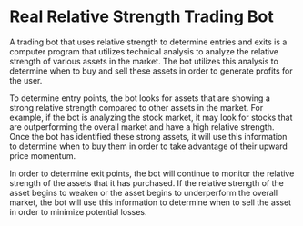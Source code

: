 # Real Relative Strength Trading Bot


A trading bot that uses relative strength to determine entries and exits is a computer program that utilizes technical analysis to analyze the relative strength of various assets in the market. The bot utilizes this analysis to determine when to buy and sell these assets in order to generate profits for the user.

To determine entry points, the bot looks for assets that are showing a strong relative strength compared to other assets in the market. For example, if the bot is analyzing the stock market, it may look for stocks that are outperforming the overall market and have a high relative strength. Once the bot has identified these strong assets, it will use this information to determine when to buy them in order to take advantage of their upward price momentum.

In order to determine exit points, the bot will continue to monitor the relative strength of the assets that it has purchased. If the relative strength of the asset begins to weaken or the asset begins to underperform the overall market, the bot will use this information to determine when to sell the asset in order to minimize potential losses.

